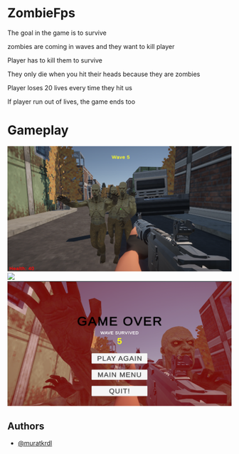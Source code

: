 
# ZombieFps

The goal in the game is to survive

zombies are coming in waves and they want to kill player

Player has to kill them to survive

They only die when you hit their heads because they are zombies

Player loses 20 lives every time they hit us

If player run out of lives, the game ends too


# Gameplay

<img src="https://github.com/muratkrdl/ZombieFPS-GameDev/blob/main/GameplayPicture.png" width="auto">

<img src="https://github.com/muratkrdl/ZombieFPS-GameDev/blob/main/Gameplaygif.gif" width="auto">

<img src="https://github.com/muratkrdl/ZombieFPS-GameDev/blob/main/Dead.png" width="auto">

## Authors

- [@muratkrdl](https://github.com/muratkrdl)

